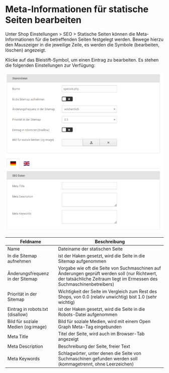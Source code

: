# Meta-Informationen für statische Seiten bearbeiten 

Unter Shop Einstellungen \> SEO \> Statische Seiten können die Meta-Informationen für die betreffenden Seiten festgelegt werden. Bewege hierzu den Mauszeiger in die jeweilige Zeile, es werden die Symbole \(bearbeiten, löschen\) angezeigt.

Klicke auf das Bleistift-Symbol, um einen Eintrag zu bearbeiten. Es stehen die folgenden Einstellungen zur Verfügung:

![](Bilder/Abb052_statischeSeitenBearbeiten.png "statische Seiten bearbeiten")

|Feldname|Beschreibung|
|--------|------------|
|Name|Dateiname der statischen Seite|
|In die Sitemap aufnehmen|ist der Haken gesetzt, wird die Seite in die Sitemap aufgenommen|
|Änderungsfrequenz in der Sitemap|Vorgabe wie oft die Seite von Suchmaschinen auf Änderungen geprüft werden soll \(nur Richtwert, der tatsächliche Zeitraum liegt im Ermessen des Suchmaschinenbetreibers\)|
|Priorität in der Sitemap|Wichtigkeit der Seite im Vergleich zum Rest des Shops, von 0.0 \(relativ unwichtig\) bist 1.0 \(sehr wichtig\)|
|Eintrag in robots.txt \(disallow\)|ist der Haken gesetzt, wird die Seite in die Robots-Datei aufgenommen|
|Bild für soziale Medien \(og:image\)|Bild für soziale Medien, wird mit einem Open Graph Meta-Tag eingebunden|
|Meta Title|Titel der Seite, wird auch im Browser-Tab angezeigt|
|Meta Description|Beschreibung der Seite, freier Text|
|Meta Keywords|Schlagwörter, unter denen die Seite von Suchmaschinen gefunden werden soll \(kommagetrennt, ohne Leerzeichen\)|



